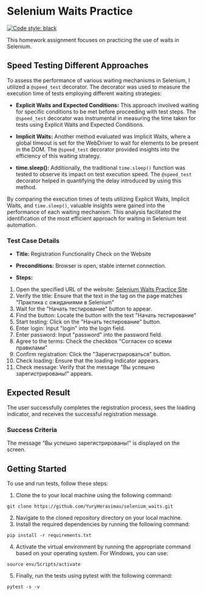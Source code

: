 # Selenium Waits Practice
[![Code style: black](https://img.shields.io/badge/code%20style-black-000000.svg)](https://github.com/psf/black)

This homework assignment focuses on practicing the use of waits in Selenium.

## Speed Testing Different Approaches

To assess the performance of various waiting mechanisms in Selenium, I utilized a `@speed_test` decorator. The decorator was used to measure the execution time of tests employing different waiting strategies:

- **Explicit Waits and Expected Conditions:** This approach involved waiting for specific conditions to be met before proceeding with test steps. The `@speed_test` decorator was instrumental in measuring the time taken for tests using Explicit Waits and Expected Conditions.

- **Implicit Waits:** Another method evaluated was Implicit Waits, where a global timeout is set for the WebDriver to wait for elements to be present in the DOM. The `@speed_test` decorator provided insights into the efficiency of this waiting strategy.

- **time.sleep():** Additionally, the traditional `time.sleep()` function was tested to observe its impact on test execution speed. The `@speed_test` decorator helped in quantifying the delay introduced by using this method.

By comparing the execution times of tests utilizing Explicit Waits, Implicit Waits, and `time.sleep()`, valuable insights were gained into the performance of each waiting mechanism. This analysis facilitated the identification of the most efficient approach for waiting in Selenium test automation.

### Test Case Details

- **Title:** Registration Functionality Check on the Website
- **Preconditions:** Browser is open, stable internet connection.

- **Steps:**
1. Open the specified URL of the website: [Selenium Waits Practice Site](https://victoretc.github.io/selenium_waits/)
2. Verify the title: Ensure that the text in the tag on the page matches "Практика с ожиданиями в Selenium"
3. Wait for the "Начать тестирование" button to appear.
4. Find the button: Locate the button with the text "Начать тестирование"
5. Start testing: Click on the "Начать тестирование" button.
6. Enter login: Input "login" into the login field.
7. Enter password: Input "password" into the password field.
8. Agree to the terms: Check the checkbox "Согласен со всеми правилами"
9. Confirm registration: Click the "Зарегистрироваться" button.
10. Check loading: Ensure that the loading indicator appears.
11. Check message: Verify that the message "Вы успешно зарегистрированы!" appears.

## Expected Result

The user successfully completes the registration process, sees the loading indicator, and receives the successful registration message.


### Success Criteria

The message "Вы успешно зарегистрированы!" is displayed on the screen.


## Getting Started

To use and run tests, follow these steps:

1. Clone the to your local machine using the following command:
```
git clone https://github.com/YuryHerasimau/selenium_waits.git
```
2. Navigate to the cloned repository directory on your local machine.
3. Install the required dependencies by running the following command:
```
pip install -r requirements.txt
```
4. Activate the virtual environment by running the appropriate command based on your operating system. For Windows, you can use:
```
source env/Scripts/activate
```
5. Finally, run the tests using pytest with the following command:
```
pytest -s -v
```